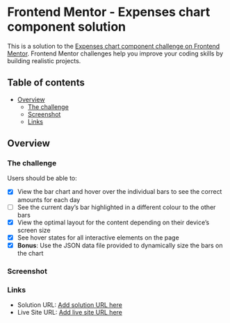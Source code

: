 # Frontend Mentor - Expenses chart component solution

This is a solution to the [Expenses chart component challenge on Frontend Mentor](https://www.frontendmentor.io/challenges/expenses-chart-component-e7yJBUdjwt). Frontend Mentor challenges help you improve your coding skills by building realistic projects.

## Table of contents

- [Overview](#overview)
  - [The challenge](#the-challenge)
  - [Screenshot](#screenshot)
  - [Links](#links)

## Overview

### The challenge

Users should be able to:

- [x] View the bar chart and hover over the individual bars to see the correct amounts for each day
- [ ] See the current day’s bar highlighted in a different colour to the other bars
- [x] View the optimal layout for the content depending on their device’s screen size
- [x] See hover states for all interactive elements on the page
- [x] **Bonus**: Use the JSON data file provided to dynamically size the bars on the chart

### Screenshot

### Links

- Solution URL: [Add solution URL here](https://your-solution-url.com)
- Live Site URL: [Add live site URL here](https://your-live-site-url.com)
